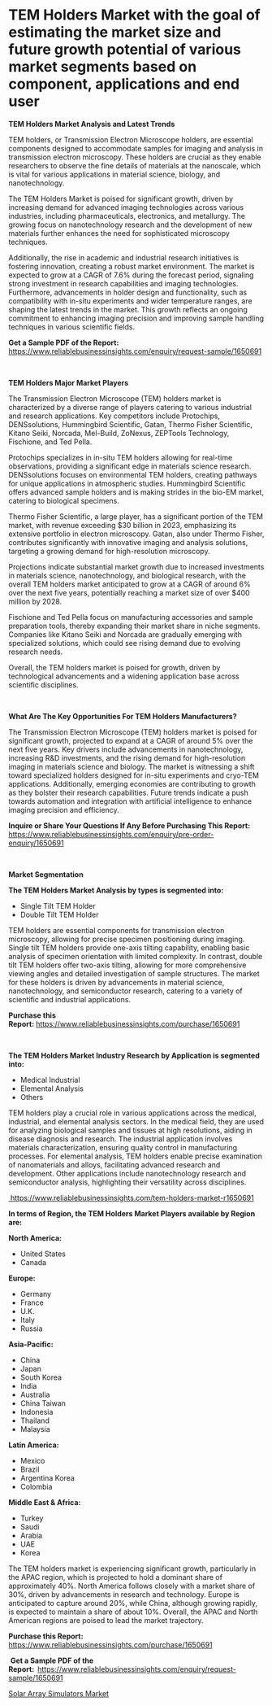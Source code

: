 <p><h1>TEM Holders Market with the goal of estimating the market size and future growth potential of various market segments based on component, applications and end user</h1></p><p><strong>TEM Holders Market Analysis and Latest Trends</strong></p>
<p><p>TEM holders, or Transmission Electron Microscope holders, are essential components designed to accommodate samples for imaging and analysis in transmission electron microscopy. These holders are crucial as they enable researchers to observe the fine details of materials at the nanoscale, which is vital for various applications in material science, biology, and nanotechnology.</p><p>The TEM Holders Market is poised for significant growth, driven by increasing demand for advanced imaging technologies across various industries, including pharmaceuticals, electronics, and metallurgy. The growing focus on nanotechnology research and the development of new materials further enhances the need for sophisticated microscopy techniques. </p><p>Additionally, the rise in academic and industrial research initiatives is fostering innovation, creating a robust market environment. The market is expected to grow at a CAGR of 7.6% during the forecast period, signaling strong investment in research capabilities and imaging technologies. Furthermore, advancements in holder design and functionality, such as compatibility with in-situ experiments and wider temperature ranges, are shaping the latest trends in the market. This growth reflects an ongoing commitment to enhancing imaging precision and improving sample handling techniques in various scientific fields.</p></p>
<p><strong>Get a Sample PDF of the Report:&nbsp;</strong> <a href="https://www.reliablebusinessinsights.com/enquiry/request-sample/1650691?utm_campaign=2983&utm_medium=2&utm_source=Github&utm_content=ia&utm_term=08042025&utm_id=tem-holders">https://www.reliablebusinessinsights.com/enquiry/request-sample/1650691</a></p>
<p>&nbsp;</p>
<p><strong>TEM Holders Major Market Players</strong></p>
<p><p>The Transmission Electron Microscope (TEM) holders market is characterized by a diverse range of players catering to various industrial and research applications. Key competitors include Protochips, DENSsolutions, Hummingbird Scientific, Gatan, Thermo Fisher Scientific, Kitano Seiki, Norcada, Mel-Build, ZoNexus, ZEPTools Technology, Fischione, and Ted Pella.</p><p>Protochips specializes in in-situ TEM holders allowing for real-time observations, providing a significant edge in materials science research. DENSsolutions focuses on environmental TEM holders, creating pathways for unique applications in atmospheric studies. Hummingbird Scientific offers advanced sample holders and is making strides in the bio-EM market, catering to biological specimens.</p><p>Thermo Fisher Scientific, a large player, has a significant portion of the TEM market, with revenue exceeding $30 billion in 2023, emphasizing its extensive portfolio in electron microscopy. Gatan, also under Thermo Fisher, contributes significantly with innovative imaging and analysis solutions, targeting a growing demand for high-resolution microscopy.</p><p>Projections indicate substantial market growth due to increased investments in materials science, nanotechnology, and biological research, with the overall TEM holders market anticipated to grow at a CAGR of around 6% over the next five years, potentially reaching a market size of over $400 million by 2028.</p><p>Fischione and Ted Pella focus on manufacturing accessories and sample preparation tools, thereby expanding their market share in niche segments. Companies like Kitano Seiki and Norcada are gradually emerging with specialized solutions, which could see rising demand due to evolving research needs.</p><p>Overall, the TEM holders market is poised for growth, driven by technological advancements and a widening application base across scientific disciplines.</p></p>
<p>&nbsp;</p>
<p><strong>What Are The Key Opportunities For TEM Holders Manufacturers?</strong></p>
<p><p>The Transmission Electron Microscope (TEM) holders market is poised for significant growth, projected to expand at a CAGR of around 5% over the next five years. Key drivers include advancements in nanotechnology, increasing R&D investments, and the rising demand for high-resolution imaging in materials science and biology. The market is witnessing a shift toward specialized holders designed for in-situ experiments and cryo-TEM applications. Additionally, emerging economies are contributing to growth as they bolster their research capabilities. Future trends indicate a push towards automation and integration with artificial intelligence to enhance imaging precision and efficiency.</p></p>
<p><strong>Inquire or Share Your Questions If Any Before Purchasing This Report:</strong> <a href="https://www.reliablebusinessinsights.com/enquiry/pre-order-enquiry/1650691?utm_campaign=2983&utm_medium=2&utm_source=Github&utm_content=ia&utm_term=08042025&utm_id=tem-holders">https://www.reliablebusinessinsights.com/enquiry/pre-order-enquiry/1650691</a></p>
<p>&nbsp;</p>
<p><strong>Market Segmentation</strong></p>
<p><strong>The TEM Holders Market Analysis by types is segmented into:</strong></p>
<p><ul><li>Single Tilt TEM Holder</li><li>Double Tilt TEM Holder</li></ul></p>
<p><p>TEM holders are essential components for transmission electron microscopy, allowing for precise specimen positioning during imaging. Single tilt TEM holders provide one-axis tilting capability, enabling basic analysis of specimen orientation with limited complexity. In contrast, double tilt TEM holders offer two-axis tilting, allowing for more comprehensive viewing angles and detailed investigation of sample structures. The market for these holders is driven by advancements in material science, nanotechnology, and semiconductor research, catering to a variety of scientific and industrial applications.</p></p>
<p><strong>Purchase this Report:&nbsp;</strong><a href="https://www.reliablebusinessinsights.com/purchase/1650691?utm_campaign=2983&utm_medium=2&utm_source=Github&utm_content=ia&utm_term=08042025&utm_id=tem-holders">https://www.reliablebusinessinsights.com/purchase/1650691</a></p>
<p>&nbsp;</p>
<p><strong>The TEM Holders Market Industry Research by Application is segmented into:</strong></p>
<p><ul><li>Medical Industrial</li><li>Elemental Analysis</li><li>Others</li></ul></p>
<p><p>TEM holders play a crucial role in various applications across the medical, industrial, and elemental analysis sectors. In the medical field, they are used for analyzing biological samples and tissues at high resolutions, aiding in disease diagnosis and research. The industrial application involves materials characterization, ensuring quality control in manufacturing processes. For elemental analysis, TEM holders enable precise examination of nanomaterials and alloys, facilitating advanced research and development. Other applications include nanotechnology research and semiconductor analysis, highlighting their versatility across disciplines.</p></p>
<p><a href="https://www.reliablebusinessinsights.com/tem-holders-market-r1650691?utm_campaign=2983&utm_medium=2&utm_source=Github&utm_content=ia&utm_term=08042025&utm_id=tem-holders">&nbsp;https://www.reliablebusinessinsights.com/tem-holders-market-r1650691</a></p>
<p><strong>In terms of Region, the TEM Holders Market Players available by Region are:</strong></p>
<p>
    <p> <strong> North America: </strong>
        <ul>
            <li>United States</li>
            <li>Canada</li>
        </ul>
        </p> 
    <p> <strong> Europe: </strong>
        <ul>
            <li>Germany</li>
            <li>France</li>
            <li>U.K.</li>
            <li>Italy</li>
            <li>Russia</li>
        </ul>
        </p> 
    <p> <strong> Asia-Pacific: </strong>
        <ul>
            <li>China</li>
            <li>Japan</li>
            <li>South Korea</li>
            <li>India</li>
            <li>Australia</li>
            <li>China Taiwan</li>
            <li>Indonesia</li>
            <li>Thailand</li>
            <li>Malaysia</li>
        </ul>
        </p> 
    <p> <strong> Latin America: </strong>
        <ul>
            <li>Mexico</li>
            <li>Brazil</li>
            <li>Argentina Korea</li>
            <li>Colombia</li>
        </ul>
        </p> 
    <p> <strong> Middle East & Africa: </strong>
        <ul>
            <li>Turkey</li>
            <li>Saudi</li>
            <li>Arabia</li>
            <li>UAE</li>
            <li>Korea</li>
        </ul>
    </p>
    </p>
<p><p>The TEM holders market is experiencing significant growth, particularly in the APAC region, which is projected to hold a dominant share of approximately 40%. North America follows closely with a market share of 30%, driven by advancements in research and technology. Europe is anticipated to capture around 20%, while China, although growing rapidly, is expected to maintain a share of about 10%. Overall, the APAC and North American regions are poised to lead the market trajectory.</p></p>
<p><strong>Purchase this Report: </strong><a href="https://www.reliablebusinessinsights.com/purchase/1650691?utm_campaign=2983&utm_medium=2&utm_source=Github&utm_content=ia&utm_term=08042025&utm_id=tem-holders">https://www.reliablebusinessinsights.com/purchase/1650691</a></p>
<p>&nbsp;<strong>Get a Sample PDF of the Report:&nbsp;&nbsp;</strong><a href="https://www.reliablebusinessinsights.com/enquiry/request-sample/1650691?utm_campaign=2983&utm_medium=2&utm_source=Github&utm_content=ia&utm_term=08042025&utm_id=tem-holders">https://www.reliablebusinessinsights.com/enquiry/request-sample/1650691</a></p>
<p><strong></strong></p>
<p><p><a href="https://github.com/semiensamuel72378/Market-Research-Report-List-1/blob/main/solar-array-simulators-market.md?utm_campaign=2983&utm_medium=2&utm_source=Github&utm_content=ia&utm_term=08042025&utm_id=tem-holders">Solar Array Simulators Market</a></p></p>
